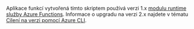 Aplikace funkcí vytvořená tímto skriptem používá verzi 1.x [modulu runtime služby Azure Functions](..\articles\azure-functions\functions-versions.md). Informace o upgradu na verzi 2.x najdete v tématu [Cílení na verzi pomocí Azure CLI](../articles/azure-functions/set-runtime-version.md#view-and-update-the-runtime-version-using-azure-cli). 